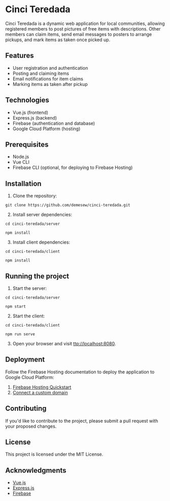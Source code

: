 # Cinci Teredada

Cinci Teredada is a dynamic web application for local communities, allowing registered members to post pictures of free items with descriptions. Other members can claim items, send email messages to posters to arrange pickups, and mark items as taken once picked up.

## Features

- User registration and authentication
- Posting and claiming items
- Email notifications for item claims
- Marking items as taken after pickup

## Technologies

- Vue.js (frontend)
- Express.js (backend)
- Firebase (authentication and database)
- Google Cloud Platform (hosting)

## Prerequisites

- Node.js
- Vue CLI
- Firebase CLI (optional, for deploying to Firebase Hosting)

## Installation

1. Clone the repository:

```
git clone https://github.com/demesew/cinci-teredada.git
```

2. Install server dependencies:

```
cd cinci-teredada/server
```
```
npm install
```

3. Install client dependencies:

```
cd cinci-teredada/client
```
```
npm install
```


## Running the project

1. Start the server:

```
cd cinci-teredada/server
```
```
npm start
```



2. Start the client:

```
cd cinci-teredada/client
```
```
npm run serve
```

3. Open your browser and visit [ttp://localhost:8080](http://localhost:8080).

## Deployment

Follow the Firebase Hosting documentation to deploy the application to Google Cloud Platform:

1. [Firebase Hosting Quickstart](https://firebase.google.com/docs/hosting/quickstart)
2. [Connect a custom domain](https://firebase.google.com/docs/hosting/custom-domain)

## Contributing

If you'd like to contribute to the project, please submit a pull request with your proposed changes.

## License

This project is licensed under the MIT License.

## Acknowledgments

- [Vue.js](https://vuejs.org/)
- [Express.js](https://expressjs.com/)
- [Firebase](https://firebase.google.com/)